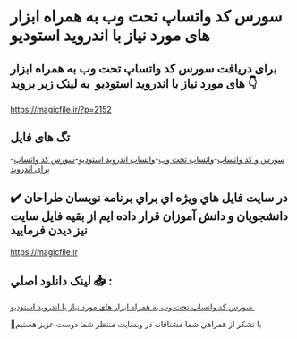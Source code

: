 # سورس کد واتساپ تحت وب به همراه ابزار های مورد نیاز با اندروید استودیو 

## برای دریافت سورس کد واتساپ تحت وب به همراه ابزار های مورد نیاز با اندروید استودیو  به لینک زیر بروید 👇

https://magicfile.ir/?p=2152

## تگ های فایل

-[سورس و کد واتساپ](https://magicfile.ir/product/%d8%b3%d9%88%d8%b1%d8%b3-%d9%88-%da%a9%d8%af-%d9%88%d8%a7%d8%aa%d8%b3%d8%a7%d9%be-%d8%aa%d8%ad%d8%aa-%d9%88%d8%a8-%d8%a7%d9%86%d8%af%d8%b1%d9%88%db%8c%d8%af-%d8%a7%d8%b3%d8%aa%d9%88%d8%af%db%8c%d9%88/)-[واتساپ تحت وب](https://magicfile.ir/product/%d8%b3%d9%88%d8%b1%d8%b3-%d9%88-%da%a9%d8%af-%d9%88%d8%a7%d8%aa%d8%b3%d8%a7%d9%be-%d8%aa%d8%ad%d8%aa-%d9%88%d8%a8-%d8%a7%d9%86%d8%af%d8%b1%d9%88%db%8c%d8%af-%d8%a7%d8%b3%d8%aa%d9%88%d8%af%db%8c%d9%88/)-[واتساپ اندروید استودیو](https://magicfile.ir/product/%d8%b3%d9%88%d8%b1%d8%b3-%d9%88-%da%a9%d8%af-%d9%88%d8%a7%d8%aa%d8%b3%d8%a7%d9%be-%d8%aa%d8%ad%d8%aa-%d9%88%d8%a8-%d8%a7%d9%86%d8%af%d8%b1%d9%88%db%8c%d8%af-%d8%a7%d8%b3%d8%aa%d9%88%d8%af%db%8c%d9%88/)-[سورس کد واتساپ برای اندروید](https://magicfile.ir/product/%d8%b3%d9%88%d8%b1%d8%b3-%d9%88-%da%a9%d8%af-%d9%88%d8%a7%d8%aa%d8%b3%d8%a7%d9%be-%d8%aa%d8%ad%d8%aa-%d9%88%d8%a8-%d8%a7%d9%86%d8%af%d8%b1%d9%88%db%8c%d8%af-%d8%a7%d8%b3%d8%aa%d9%88%d8%af%db%8c%d9%88/)

## ✔️ در سايت فايل هاي ويژه اي براي برنامه نويسان طراحان دانشجويان و دانش آموزان قرار داده ايم از بقيه فايل سايت نيز ديدن فرماييد

https://magicfile.ir


## لينک دانلود اصلي 📥 :

[سورس کد واتساپ تحت وب به همراه ابزار های مورد نیاز با اندروید استودیو ](https://magicfile.ir/product/%d8%b3%d9%88%d8%b1%d8%b3-%d9%88-%da%a9%d8%af-%d9%88%d8%a7%d8%aa%d8%b3%d8%a7%d9%be-%d8%aa%d8%ad%d8%aa-%d9%88%d8%a8-%d8%a7%d9%86%d8%af%d8%b1%d9%88%db%8c%d8%af-%d8%a7%d8%b3%d8%aa%d9%88%d8%af%db%8c%d9%88/) 


🙏با تشکر از همراهي شما مشتاقانه در وبسایت منتظر شما دوست عزیز هستیم

